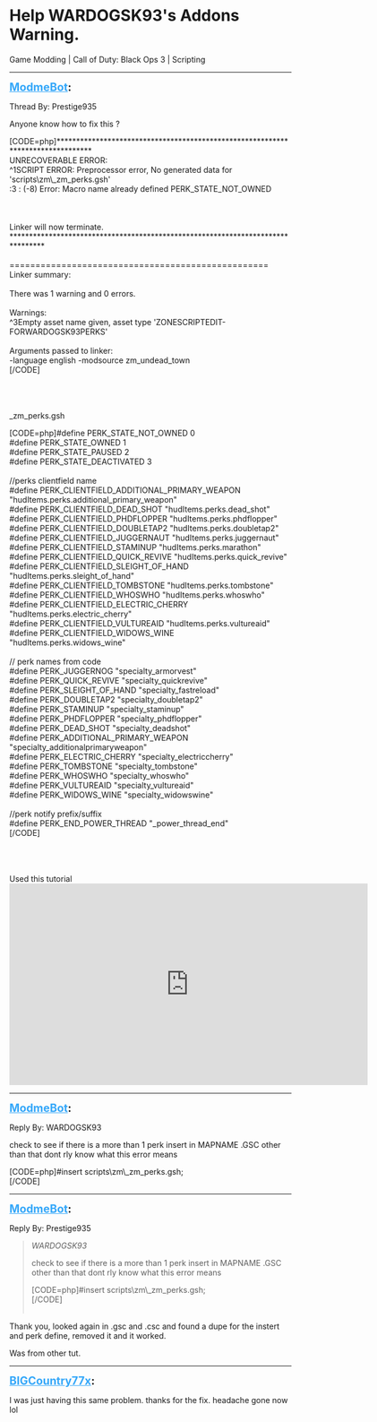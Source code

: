 # Help WARDOGSK93's Addons Warning.
Game Modding | Call of Duty: Black Ops 3 | Scripting

---
<strong style="font-size: 1.4em;"><span style="text-decoration: underline;text-decoration-color: #34a7f9;"><span style="color:#34a7f9;">ModmeBot</span></span>:</strong>

<p>Thread By: Prestige935<br /><p style="text-align:left;">Anyone know how to fix this ?</p><p style="text-align:left;"></p>[CODE=php]********************************************************************************<br />UNRECOVERABLE ERROR:<br />  ^1SCRIPT ERROR: Preprocessor error, No generated data for &#39;scripts\zm\_zm_perks.gsh&#39;<br />:3 : (-8) Error:  Macro name already defined PERK_STATE_NOT_OWNED<br /><br /><br /><br />Linker will now terminate.<br />********************************************************************************<br /><br />==================================================<br />Linker summary:<br /><br />There was 1 warning and 0 errors.<br /><br />Warnings:<br />  ^3Empty asset name given, asset type &#39;ZONESCRIPTEDIT-FORWARDOGSK93PERKS&#39;<br /><br />Arguments passed to linker:<br />  -language english -modsource zm_undead_town<br />[/CODE]<br /><br /><br /><br /><p style="text-align:left;"></p><p style="text-align:left;"></p><p style="text-align:left;">_zm_perks.gsh</p><p style="text-align:left;"></p>[CODE=php]#define PERK_STATE_NOT_OWNED			0<br />#define PERK_STATE_OWNED				1<br />#define PERK_STATE_PAUSED				2<br />#define PERK_STATE_DEACTIVATED			3<br /><br />//perks clientfield name<br />#define PERK_CLIENTFIELD_ADDITIONAL_PRIMARY_WEAPON	&quot;hudItems.perks.additional_primary_weapon&quot;<br />#define PERK_CLIENTFIELD_DEAD_SHOT					&quot;hudItems.perks.dead_shot&quot;<br />#define PERK_CLIENTFIELD_PHDFLOPPER					&quot;hudItems.perks.phdflopper&quot;<br />#define PERK_CLIENTFIELD_DOUBLETAP2					&quot;hudItems.perks.doubletap2&quot;<br />#define PERK_CLIENTFIELD_JUGGERNAUT					&quot;hudItems.perks.juggernaut&quot;<br />#define PERK_CLIENTFIELD_STAMINUP					&quot;hudItems.perks.marathon&quot;<br />#define PERK_CLIENTFIELD_QUICK_REVIVE				&quot;hudItems.perks.quick_revive&quot;<br />#define PERK_CLIENTFIELD_SLEIGHT_OF_HAND			&quot;hudItems.perks.sleight_of_hand&quot;<br />#define PERK_CLIENTFIELD_TOMBSTONE					&quot;hudItems.perks.tombstone&quot;<br />#define PERK_CLIENTFIELD_WHOSWHO					&quot;hudItems.perks.whoswho&quot;<br />#define PERK_CLIENTFIELD_ELECTRIC_CHERRY			&quot;hudItems.perks.electric_cherry&quot;<br />#define PERK_CLIENTFIELD_VULTUREAID					&quot;hudItems.perks.vultureaid&quot;<br />#define PERK_CLIENTFIELD_WIDOWS_WINE				&quot;hudItems.perks.widows_wine&quot;<br /><br />// perk names from code<br />#define PERK_JUGGERNOG								&quot;specialty_armorvest&quot;<br />#define PERK_QUICK_REVIVE							&quot;specialty_quickrevive&quot;<br />#define PERK_SLEIGHT_OF_HAND						&quot;specialty_fastreload&quot;<br />#define PERK_DOUBLETAP2								&quot;specialty_doubletap2&quot;<br />#define PERK_STAMINUP								&quot;specialty_staminup&quot;<br />#define PERK_PHDFLOPPER								&quot;specialty_phdflopper&quot;<br />#define PERK_DEAD_SHOT								&quot;specialty_deadshot&quot;<br />#define PERK_ADDITIONAL_PRIMARY_WEAPON				&quot;specialty_additionalprimaryweapon&quot;<br />#define PERK_ELECTRIC_CHERRY						&quot;specialty_electriccherry&quot; <br />#define PERK_TOMBSTONE								&quot;specialty_tombstone&quot;<br />#define PERK_WHOSWHO								&quot;specialty_whoswho&quot;<br />#define PERK_VULTUREAID								&quot;specialty_vultureaid&quot;<br />#define PERK_WIDOWS_WINE							&quot;specialty_widowswine&quot;<br />	<br />//perk notify prefix/suffix<br />#define PERK_END_POWER_THREAD						&quot;_power_thread_end&quot;<br />[/CODE]<br /><br /><br /><br /><p style="text-align:left;"></p><p style="text-align:left;">Used this tutorial <iframe type="text/html" width="640" height="360" src="https://www.youtube.com/embed/FPeL7r8zaRc" frameborder="0"></iframe></p></p>

---
<strong style="font-size: 1.4em;"><span style="text-decoration: underline;text-decoration-color: #34a7f9;"><span style="color:#34a7f9;">ModmeBot</span></span>:</strong>

<p>Reply By: WARDOGSK93<br /><p style="text-align:left;">check to see if there is a more than 1 perk insert in MAPNAME .GSC other than that dont rly know what this error means</p>[CODE=php]#insert scripts\zm\_zm_perks.gsh;<br />[/CODE]</p>

---
<strong style="font-size: 1.4em;"><span style="text-decoration: underline;text-decoration-color: #34a7f9;"><span style="color:#34a7f9;">ModmeBot</span></span>:</strong>

<p>Reply By: Prestige935<br /><blockquote><em>WARDOGSK93</em><p style="text-align:left;">check to see if there is a more than 1 perk insert in MAPNAME .GSC other than that dont rly know what this error means</p>[CODE=php]#insert scripts\zm\_zm_perks.gsh;<br />[/CODE]<br /><br /></blockquote><p style="text-align:left;"></p><p style="text-align:left;">Thank you, looked again in .gsc and .csc and found a dupe for the instert and perk define, removed it and it worked.</p><p style="text-align:left;"></p><p style="text-align:left;"></p><p style="text-align:left;">Was from other tut.</p></p>

---
<strong style="font-size: 1.4em;"><span style="text-decoration: underline;text-decoration-color: #34a7f9;"><span style="color:#34a7f9;">BIGCountry77x</span></span>:</strong>

<p>I was just having this same problem. thanks for the fix. headache gone now lol</p>
